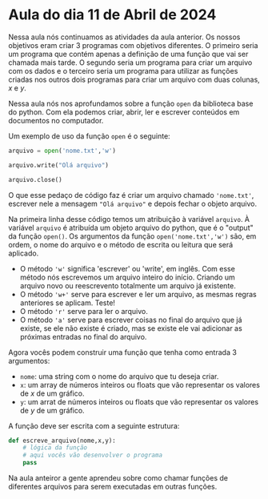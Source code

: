 # Aula do dia 11 de Abril de 2024

Nessa aula nós continuamos as atividades da aula anterior. 
Os nossos objetivos eram criar 3 programas com objetivos diferentes. 
O primeiro seria um programa que contém apenas a definição de uma função que vai ser chamada mais tarde.
O segundo seria um programa para criar um arquivo com os dados e o terceiro seria um programa para utilizar as funções criadas nos outros dois programas para criar um arquivo com duas colunas, $x$ e $y$.


Nessa aula nós nos aprofundamos sobre a função `open` da biblioteca base do python. 
Com ela podemos criar, abrir, ler e escrever conteúdos em documentos no computador.


Um exemplo de uso da função `open` é o seguinte: 
```python
arquivo = open('nome.txt','w')

arquivo.write("Olá arquivo")

arquivo.close()
```

O que esse pedaço de código faz é criar um arquivo chamado `'nome.txt'`, escrever nele a mensagem `"Olá arquivo"` e depois fechar o objeto arquivo. 


Na primeira linha desse código temos um atribuição à variável `arquivo`. 
À variável `arquivo` é atribuída um objeto arquivo do python, que é o "output" da função `open()`. 
Os argumentos da função `open('nome.txt','w')` são, em ordem, o nome do arquivo e o método de escrita ou leitura que será aplicado. 

 - O método `'w'` significa 'escrever' ou 'write', em inglês. Com esse método nós escrevemos um arquivo inteiro do início. Criando um arquivo novo ou reescrevento totalmente um arquivo já existente. 
 - O método `'w+'` serve para escrever e ler um arquivo, as mesmas regras anteriores se aplicam. Teste! 
 - O método `'r'` serve para ler o arquivo. 
 - O método `'a'` serve para escrever coisas no final do arquivo que já existe, se ele não existe é criado, mas se existe ele vai adicionar as próximas entradas no final do arquivo. 


Agora vocês podem construir uma função que tenha como entrada 3 argumentos: 
 - `nome`: uma string com o nome do arquivo que tu deseja criar. 
 - `x`: um array de números inteiros ou floats que vão representar os valores de $x$ de um gráfico. 
 - `y`: um arrat de números inteiros ou floats que vão representar os valores de $y$ de um gráfico. 

 A função deve ser escrita com a seguinte estrutura: 
```python 
def escreve_arquivo(nome,x,y):
    # lógica da função
    # aqui vocês vão desenvolver o programa
    pass
```

Na aula anteiror a gente aprendeu sobre como chamar funções de diferentes arquivos para serem executadas em outras funções. 

